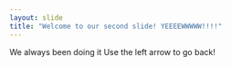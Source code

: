```yaml
---
layout: slide
title: "Welcome to our second slide! YEEEEWWWWW!!!!"
---
```

We always been doing it
Use the left arrow to go back!
